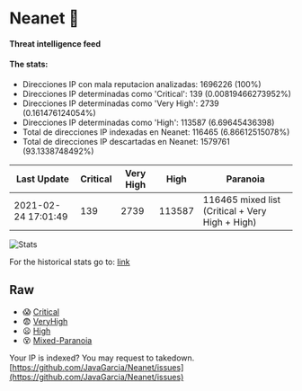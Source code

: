# Neanet :hocho:
#### Threat intelligence feed
#### The stats:

- Direcciones IP con mala reputacion analizadas: 1696226 (100%)
- Direcciones IP determinadas como 'Critical':  139 (0.00819466273952%)
- Direcciones IP determinadas como 'Very High':  2739 (0.161476124054%)
- Direcciones IP determinadas como 'High':  113587 (6.69645436398)
- Total de direcciones IP indexadas en Neanet:  116465 (6.86612515078%)
- Total de direcciones IP descartadas en Neanet:  1579761 (93.1338748492%)

| Last Update | Critical | Very High | High | Paranoia |
| --- | --- | --- | --- | --- |
| 2021-02-24 17:01:49 | 139 | 2739 | 113587 | 116465 mixed list (Critical + Very High + High)|

![Stats](https://docs.google.com/spreadsheets/d/e/2PACX-1vSnaNMIXVabIpDJjufMlzH7poXnshF3mgd8Is1g9ytUEzVsP5my4Trn8f-xkoLLQ38xpL3HtmUexLo6/pubchart?oid=501124687&format=image)

For the historical stats go to: [link](/stats.csv)
## Raw
- :scream: [Critical](https://raw.githubusercontent.com/JavaGarcia/Neanet/master/blacklists/neanet_critical.txt)
- :fearful: [VeryHigh](https://raw.githubusercontent.com/JavaGarcia/Neanet/master/blacklists/neanet_veryHigh.txtt)
- :frowning: [High](https://raw.githubusercontent.com/JavaGarcia/Neanet/master/blacklists/neanet_high.txt)
- :dizzy_face: [Mixed-Paranoia](https://raw.githubusercontent.com/JavaGarcia/Neanet/master/blacklists/neanet_all.txt)


Your IP is indexed? You may request to takedown. [https://github.com/JavaGarcia/Neanet/issues](https://github.com/JavaGarcia/Neanet/issues)

















































































































































































































































































































































































































































































































































































































































































































































































































































































































































































































































































































































































































































































































































































































































































































































































































































































































































































































































































































































































































































































































































































































































































































































































































































































































































































































































































































































































































































































































































































































































































































































































































































































































































































































































































































































































































































































































































































































































































































































































































































































































































































































































































































































































































































































































































































































